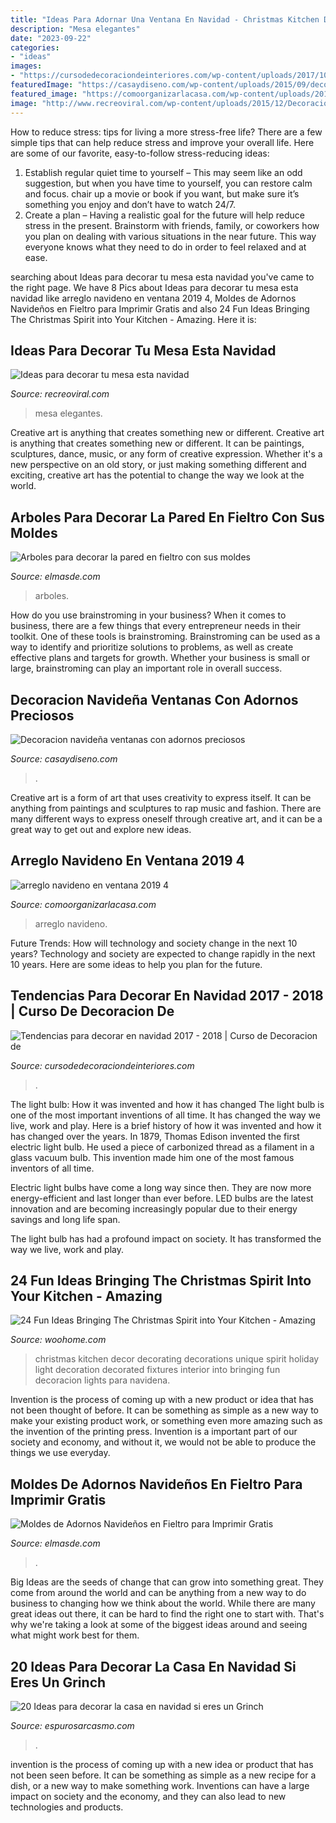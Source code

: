 ```yaml
---
title: "Ideas Para Adornar Una Ventana En Navidad - Christmas Kitchen Decor Decorating Decorations Unique Spirit Holiday Light Decoration Decorated Fixtures Interior Into Bringing Fun Decoracion Lights Para Navidena"
description: "Mesa elegantes"
date: "2023-09-22"
categories:
- "ideas"
images:
- "https://cursodedecoraciondeinteriores.com/wp-content/uploads/2017/10/tendencias-para-decorar-en-navidad-2017-2018-1.jpg"
featuredImage: "https://casaydiseno.com/wp-content/uploads/2015/09/decoracion-navidena-ventana-guirnalda-bolas-plata1.jpg"
featured_image: "https://comoorganizarlacasa.com/wp-content/uploads/2018/03/arreglo-navideno-en-ventana-2018-4.jpg"
image: "http://www.recreoviral.com/wp-content/uploads/2015/12/Decoraciones-para-la-mesa-esta-navidad-1.jpg"
---
```



How to reduce stress: tips for living a more stress-free life?
There are a few simple tips that can help reduce stress and improve your overall life. Here are some of our favorite, easy-to-follow stress-reducing ideas: 
1. Establish regular quiet time to yourself – This may seem like an odd suggestion, but when you have time to yourself, you can restore calm and focus. chair up a movie or book if you want, but make sure it’s something you enjoy and don’t have to watch 24/7. 
2. Create a plan – Having a realistic goal for the future will help reduce stress in the present. Brainstorm with friends, family, or coworkers how you plan on dealing with various situations in the near future. This way everyone knows what they need to do in order to feel relaxed and at ease. 

	

		
searching about Ideas para decorar tu mesa esta navidad you've came to the right page. We have 8 Pics about Ideas para decorar tu mesa esta navidad like arreglo navideno en ventana 2019 4, Moldes de Adornos Navideños en Fieltro para Imprimir Gratis and also 24 Fun Ideas Bringing The Christmas Spirit into Your Kitchen - Amazing. Here it is:
		
    
## Ideas Para Decorar Tu Mesa Esta Navidad

<img loading=lazy src="http://www.recreoviral.com/wp-content/uploads/2015/12/Decoraciones-para-la-mesa-esta-navidad-1.jpg" onerror="this.onerror=null;this.src='https://tse1.mm.bing.net/th?id=OIP.2X94LR0bmNt8PaWOggssGgHaJQ&amp;pid=15.1';" alt="Ideas para decorar tu mesa esta navidad">

_Source: recreoviral.com_

>mesa elegantes. 

	

Creative art is anything that creates something new or different.
Creative art is anything that creates something new or different. It can be paintings, sculptures, dance, music, or any form of creative expression. Whether it's a new perspective on an old story, or just making something different and exciting, creative art has the potential to change the way we look at the world.

    
## Arboles Para Decorar La Pared En Fieltro Con Sus Moldes

<img loading=lazy src="http://elmasde.com/wp-content/uploads/2015/12/edt8cd-MGi8.jpg" onerror="this.onerror=null;this.src='https://tse2.mm.bing.net/th?id=OIP.om6G37y085ioPFWBROWhUwAAAA&amp;pid=15.1';" alt="Arboles para decorar la pared en fieltro con sus moldes">

_Source: elmasde.com_

>arboles. 

	

How do you use brainstroming in your business?
When it comes to business, there are a few things that every entrepreneur needs in their toolkit. One of these tools is brainstroming. Brainstroming can be used as a way to identify and prioritize solutions to problems, as well as create effective plans and targets for growth. Whether your business is small or large, brainstroming can play an important role in overall success.

    
## Decoracion Navideña Ventanas Con Adornos Preciosos

<img loading=lazy src="https://casaydiseno.com/wp-content/uploads/2015/09/decoracion-navidena-ventana-guirnalda-bolas-plata1.jpg" onerror="this.onerror=null;this.src='https://tse2.mm.bing.net/th?id=OIP.8thKTQF-PZwSasURZDS_xQHaKO&amp;pid=15.1';" alt="Decoracion navideña ventanas con adornos preciosos">

_Source: casaydiseno.com_

>. 

	

Creative art is a form of art that uses creativity to express itself. It can be anything from paintings and sculptures to rap music and fashion. There are many different ways to express oneself through creative art, and it can be a great way to get out and explore new ideas.

    
## Arreglo Navideno En Ventana 2019 4

<img loading=lazy src="https://comoorganizarlacasa.com/wp-content/uploads/2018/03/arreglo-navideno-en-ventana-2018-4.jpg" onerror="this.onerror=null;this.src='https://tse1.mm.bing.net/th?id=OIP.mv3hSXHw4WrptJtecGLPswAAAA&amp;pid=15.1';" alt="arreglo navideno en ventana 2019 4">

_Source: comoorganizarlacasa.com_

>arreglo navideno. 

	

Future Trends: How will technology and society change in the next 10 years?
Technology and society are expected to change rapidly in the next 10 years. Here are some ideas to help you plan for the future.

    
## Tendencias Para Decorar En Navidad 2017 - 2018 | Curso De Decoracion De

<img loading=lazy src="https://cursodedecoraciondeinteriores.com/wp-content/uploads/2017/10/tendencias-para-decorar-en-navidad-2017-2018-1.jpg" onerror="this.onerror=null;this.src='https://tse1.mm.bing.net/th?id=OIP.z9oB_6sbOgKxp-lPTuO5rAHaLF&amp;pid=15.1';" alt="Tendencias para decorar en navidad 2017 - 2018 | Curso de Decoracion de">

_Source: cursodedecoraciondeinteriores.com_

>. 

	

The light bulb: How it was invented and how it has changed
The light bulb is one of the most important inventions of all time. It has changed the way we live, work and play. Here is a brief history of how it was invented and how it has changed over the years.
In 1879, Thomas Edison invented the first electric light bulb. He used a piece of carbonized thread as a filament in a glass vacuum bulb. This invention made him one of the most famous inventors of all time.

Electric light bulbs have come a long way since then. They are now more energy-efficient and last longer than ever before. LED bulbs are the latest innovation and are becoming increasingly popular due to their energy savings and long life span.

The light bulb has had a profound impact on society. It has transformed the way we live, work and play.

    
## 24 Fun Ideas Bringing The Christmas Spirit Into Your Kitchen - Amazing

<img loading=lazy src="http://www.woohome.com/wp-content/uploads/2016/11/put-christmas-spirit-in-kitchen-18.jpg" onerror="this.onerror=null;this.src='https://tse2.mm.bing.net/th?id=OIP.7ZySDHFQuOICoo1VxyqhZQHaHa&amp;pid=15.1';" alt="24 Fun Ideas Bringing The Christmas Spirit into Your Kitchen - Amazing">

_Source: woohome.com_

>christmas kitchen decor decorating decorations unique spirit holiday light decoration decorated fixtures interior into bringing fun decoracion lights para navidena. 

	

Invention is the process of coming up with a new product or idea that has not been thought of before. It can be something as simple as a new way to make your existing product work, or something even more amazing such as the invention of the printing press. Invention is a important part of our society and economy, and without it, we would not be able to produce the things we use everyday.

    
## Moldes De Adornos Navideños En Fieltro Para Imprimir Gratis

<img loading=lazy src="http://elmasde.com/wp-content/uploads/2015/10/Moldes-de-Adornos-Navideños-en-Fieltro-para-Imprimir-Gratis4.jpg" onerror="this.onerror=null;this.src='https://tse2.mm.bing.net/th?id=OIP.EnIj1NLWsvIwwvgNGXpplQHaKf&amp;pid=15.1';" alt="Moldes de Adornos Navideños en Fieltro para Imprimir Gratis">

_Source: elmasde.com_

>. 

	

Big Ideas are the seeds of change that can grow into something great. They come from around the world and can be anything from a new way to do business to changing how we think about the world. While there are many great ideas out there, it can be hard to find the right one to start with. That's why we're taking a look at some of the biggest ideas around and seeing what might work best for them.

    
## 20 Ideas Para Decorar La Casa En Navidad Si Eres Un Grinch

<img loading=lazy src="https://espurosarcasmo.com/wp-content/uploads/2017/12/Navidad-9.jpg" onerror="this.onerror=null;this.src='https://tse2.mm.bing.net/th?id=OIP.F5PCjtNZQceA29_7ttggMgHaNK&amp;pid=15.1';" alt="20 Ideas para decorar la casa en navidad si eres un Grinch">

_Source: espurosarcasmo.com_

>. 

	

invention is the process of coming up with a new idea or product that has not been seen before. It can be something as simple as a new recipe for a dish, or a new way to make something work. Inventions can have a large impact on society and the economy, and they can also lead to new technologies and products.

